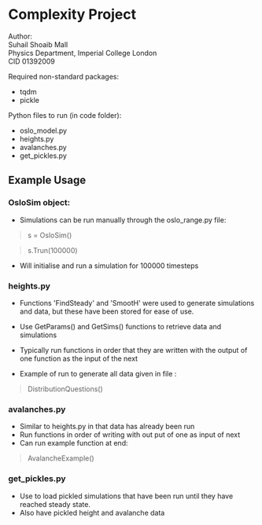 # Complexity Project 


Author:  
Suhail Shoaib Mall  
Physics Department, Imperial College London  
CID 01392009  


Required non-standard packages:
* tqdm
* pickle 

Python files to run (in code folder):
* oslo_model.py
* heights.py
* avalanches.py
* get_pickles.py

## Example Usage 

### __OsloSim object:__ ### 
* Simulations can be run manually through the oslo_range.py file:

> s = OsloSim()

> s.Trun(100000)

* Will initialise and run a simulation for 100000 timesteps


### __heights.py__ ###

* Functions 'FindSteady' and 'SmootH' were used to generate simulations and data, but these have been stored for ease of use.
* Use GetParams() and GetSims() functions to retrieve data and simulations 

* Typically run functions in order that they are written with the output of one function as the input of the next
* Example of run to generate all data given in file :  
> DistributionQuestions()


### __avalanches.py__ ###

* Similar to heights.py in that data has already been run 
* Run functions in order of writing with out put of one as input of next
* Can run example function at end: 
> AvalancheExample() 


### __get_pickles.py__ ### 

* Use to load pickled simulations that have been run until they have reached steady state. 
* Also have pickled height and avalanche data 
